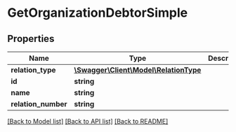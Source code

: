 # GetOrganizationDebtorSimple

## Properties

 Name                | Type                                                      | Description | Notes      
---------------------|-----------------------------------------------------------|-------------|------------
 **relation_type**   | [**\Swagger\Client\Model\RelationType**](RelationType.md) |             | [optional] 
 **id**              | **string**                                                |             | [optional] 
 **name**            | **string**                                                |             | [optional] 
 **relation_number** | **string**                                                |             | [optional] 

[[Back to Model list]](../README.md#documentation-for-models) [[Back to API list]](../README.md#documentation-for-api-endpoints) [[Back to README]](../README.md)



